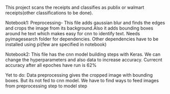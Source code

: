 This project scans the receipts and classifies as publix or walmart receipts(other classifications to be done).

Notebook1: Preprocessing- This file adds gaussian blur and finds the edges and crops the image from its background.Also it adds bounding boxes around he text which makes easy for cnn to identify text. Needs pyimagesearch folder for dependencies. Other dependencies have to be installed using pi(few are specified in notebook)

Notebook2: This file has the cnn model building steps with Keras. We can change the hyperparameters and also data to increase accuracy. Currecnt accuracy after all epoches have run is 62%


Yet to do:
Data preprocessing gives the cropped image with bounding boxes. But its not fed to cnn model. We have to find ways to feed images from preprocessing step to model step
